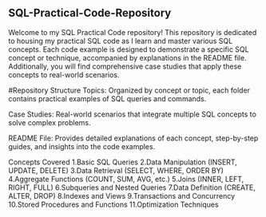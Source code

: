 ## SQL-Practical-Code-Repository
Welcome to my SQL Practical Code repository! This repository is dedicated to housing my practical SQL code as I learn and master various SQL concepts. Each code example is designed to demonstrate a specific SQL concept or technique, accompanied by explanations in the README file. Additionally, you will find comprehensive case studies that apply these concepts to real-world scenarios.

#Repository Structure
Topics: Organized by concept or topic, each folder contains practical examples of SQL queries and commands.

Case Studies: Real-world scenarios that integrate multiple SQL concepts to solve complex problems.

README File: Provides detailed explanations of each concept, step-by-step guides, and insights into the code examples.

Concepts Covered
1.Basic SQL Queries
2.Data Manipulation (INSERT, UPDATE, DELETE)
3.Data Retrieval (SELECT, WHERE, ORDER BY)
4.Aggregate Functions (COUNT, SUM, AVG, etc.)
5.Joins (INNER, LEFT, RIGHT, FULL)
6.Subqueries and Nested Queries
7.Data Definition (CREATE, ALTER, DROP)
8.Indexes and Views
9.Transactions and Concurrency
10.Stored Procedures and Functions
11.Optimization Techniques
